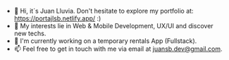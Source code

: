 - 👋 Hi, it´s Juan Lluvia.  Don't hesitate to explore my portfolio at: https://portajlsb.netlify.app/  :)
- 👀 My interests lie in Web & Mobile Development, UX/UI and discover new techs.
- 🌱 I'm currently working on a temporary rentals App (Fullstack).
- 📫 Feel free to get in touch with me via email at juansb.dev@gmail.com.



